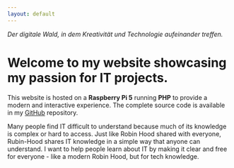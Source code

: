 ```yaml
---
layout: default
---
```


*Der digitale Wald, in dem Kreativität und Technologie aufeinander treffen.*

# Welcome to my website showcasing my passion for IT projects.

This website is hosted on a **Raspberry Pi 5** running **PHP** to provide a modern and interactive experience. The complete source code is available in my [GitHub](https://github.com/rubin-hood/site) repository.

Many people find IT difficult to understand because much of its knowledge is complex or hard to access. Just like Robin Hood shared with everyone, Rubin-Hood shares IT knowledge in a simple way that anyone can understand. I want to help people learn about IT by making it clear and free for everyone - like a modern Robin Hood, but for tech knowledge.